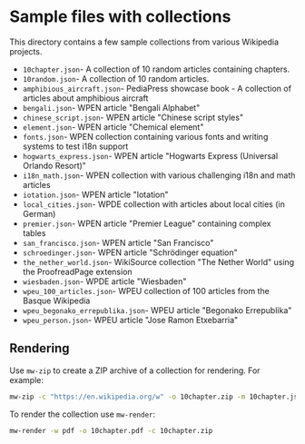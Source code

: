 # Sample files with collections

This directory contains a few sample collections from various Wikipedia projects.

* `10chapter.json`- A collection of 10 random articles containing chapters.
* `10random.json`- A collection of 10 random articles.
* `amphibious_aircraft.json`- PediaPress showcase book - A collection of articles about amphibious aircraft
* `bengali.json`- WPEN article "Bengali Alphabet"
* `chinese_script.json`- WPEN article "Chinese script styles"
* `element.json`- WPEN article "Chemical element"
* `fonts.json`- WPEN collection containing various fonts and writing systems to test i18n support
* `hogwarts_express.json`- WPEN article "Hogwarts Express (Universal Orlando Resort)"
* `i18n_math.json`- WPEN collection with various challenging i18n and math articles
* `iotation.json`- WPEN article "Iotation"
* `local_cities.json`- WPDE collection with articles about local cities (in German)
* `premier.json`- WPEN article "Premier League" containing complex tables
* `san_francisco.json`- WPEN article "San Francisco"
* `schroedinger.json`- WPEN article "Schrödinger equation"
* `the_nether_world.json`- WikiSource collection "The Nether World" using the ProofreadPage extension
* `wiesbaden.json`- WPDE article "Wiesbaden"
* `wpeu_100_articles.json`- WPEU collection of 100 articles from the Basque Wikipedia
* `wpeu_begonako_errepublika.json`- WPEU article "Begonako Errepublika"
* `wpeu_person.json`- WPEU article "Jose Ramon Etxebarria"

## Rendering

Use `mw-zip` to create a ZIP archive of a collection for rendering. For example:

```bash
mw-zip -c "https://en.wikipedia.org/w" -o 10chapter.zip -m 10chapter.json
```

To render the collection use `mw-render`:

```bash
mw-render -w pdf -o 10chapter.pdf -c 10chapter.zip
```
